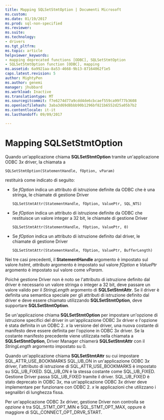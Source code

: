 ```yaml
---
title: Mapping SQLSetStmtOption | Documenti Microsoft
ms.custom: 
ms.date: 01/19/2017
ms.prod: sql-non-specified
ms.reviewer: 
ms.suite: 
ms.technology:
- drivers
ms.tgt_pltfrm: 
ms.topic: article
helpviewer_keywords:
- mapping deprecated functions [ODBC], SQLSetStmtOption
- SQLSetStmtOption function [ODBC], mapping
ms.assetid: 6a9921aa-8a53-4668-9b13-87164062f1e5
caps.latest.revision: 5
author: MightyPen
ms.author: genemi
manager: jhubbard
ms.workload: Inactive
ms.translationtype: MT
ms.sourcegitcommit: f7e6274d77a9cdd4de6cbcaef559ca99f77b3608
ms.openlocfilehash: 3aba3d69d8bbb90b1296bf821b6552d25a05b7b2
ms.contentlocale: it-it
ms.lasthandoff: 09/09/2017

---
```

# <a name="sqlsetstmtoption-mapping"></a>Mapping SQLSetStmtOption
Quando un'applicazione chiama **SQLSetStmtOption** tramite un'applicazione ODBC 3*x* driver, la chiamata a  
  
```  
SQLSetStmtOption(StatementHandle, fOption, vParam)  
```  
  
 restituirà come indicato di seguito:  
  
-   Se *fOption* indica un attributo di istruzione definite da ODBC che è una stringa, le chiamate di gestione Driver  
  
    ```  
    SQLSetStmtAttr(StatementHandle, fOption, ValuePtr, SQL_NTS)  
    ```  
  
-   Se *fOption* indica un attributo di istruzione definite da ODBC che restituisce un valore integer a 32 bit, le chiamate di gestione Driver  
  
    ```  
    SQLSetStmtAttr(StatementHandle, fOption, ValuePtr, 0)  
    ```  
  
-   Se *fOption* indica un attributo di istruzione definito dal driver, le chiamate di gestione Driver  
  
    ```  
    SQLSetStmtAttr(StatementHandle, fOption, ValuePtr, BufferLength)  
    ```  
  
 Nei tre casi precedenti, il **StatementHandle** argomento è impostato sul valore *hstmt*, *attributo* argomento è impostato sul valore *fOption* e *ValuePtr* argomento è impostato sul valore come *vParam*.  
  
 Poiché gestione Driver non è noto se l'attributo di istruzione definito dal driver è necessario un valore stringa o integer a 32 bit, deve passare un valore valido per il *StringLength* argomento di **SQLSetStmtAttr**. Se il driver è definita una semantica speciale per gli attributi di istruzione definito dal driver e deve essere chiamato utilizzando **SQLSetStmtOption**, deve supportare **SQLSetStmtOption**.  
  
 Se un'applicazione chiama **SQLSetStmtOption** per impostare un'opzione di istruzione specifici del driver in un'applicazione ODBC 3*x* driver e l'opzione è stata definita in un ODBC 2. *x* la versione del driver, una nuova costante di manifesto deve essere definita per l'opzione in ODBC 3*x* driver. Se la costante manifesto precedente viene utilizzata nella chiamata a **SQLSetStmtOption**, Driver Manager chiamerà **SQLSetStmtAttr** con il *StringLength* argomento impostato su 0.  
  
 Quando un'applicazione chiama **SQLSetStmtAttr** su cui impostare SQL_ATTR_USE_BOOKMARKS SQL_UB_ON in un'applicazione ODBC 3*x* driver, l'attributo di istruzione di SQL_ATTR_USE_BOOKMARKS è impostato su SQL_UB_FIXED. SQL_UB_ON è la stessa costante come SQL_UB_FIXED. Gestione Driver passa SQL_UB_FIXED tramite il driver. SQL_UB_FIXED è stato deprecato in ODBC 3*x*, ma un'applicazione ODBC 3*x* driver deve implementare per funzionare con ODBC 2. *x* le applicazioni che utilizzano i segnalibri di lunghezza fissa.  
  
 Per un'applicazione ODBC 3*x* driver, gestione Driver non controlla se *opzione* è tra SQL_STMT_OPT_MIN e SQL_STMT_OPT_MAX, oppure è maggiore di SQL_CONNECT_OPT_DRVR_START.

